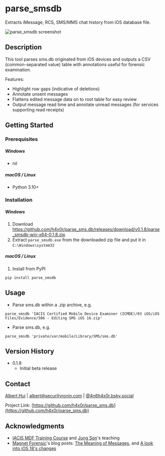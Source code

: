# parse_smsdb

Extracts iMessage, RCS, SMS/MMS chat history from iOS database file.

![parse_smsdb screenshot](https://raw.githubusercontent.com/h4x0r/parse_sms.db/refs/heads/main/screenshot.png)

## Description

This tool parses sms.db originated from iOS devices and outputs a CSV (common-separated value) table with annotations useful for forensic examination.

Features:
- Highlight row gaps (indicative of deletions)
- Annotate unsent messages
- Flattens edited message data on to root table for easy review
- Output message read time and annotate unread messages (for services supporting read receipts)

## Getting Started

### Prerequisites

##### Windows
* nil

##### macOS / Linux
* Python 3.10+

### Installation

##### Windows
1. Download https://github.com/h4x0r/parse_sms.db/releases/download/v0.1.8/parse_smsdb-win-x64-0.1.8.zip
2. Extract ```parse_smsdb.exe``` from the downloaded zip file and put it in ```C:\Windows\system32```

##### macOS / Linux
1. Install from PyPI
```
pip install parse_smsdb
```

## Usage

* Parse sms.db within a .zip archive, e.g.
```
parse_smsdb 'IACIS Certified Mobile Device Examiner (ICMDE)/03 iOS/iOS Files/Evidence/506 - Editing SMS iOS 16.zip'
```

* Parse sms.db, e.g.
```
parse_smsdb 'private/var/mobile/Library/SMS/sms.db'
```

## Version History

* 0.1.8
	* Initial beta release

## Contact

[Albert Hui](https://www.linkedin.com/in/alberthui) | [albert@securityronin.com](mailto:albert@securityronin.com) | [@4n6h4x0r.bsky.social](https://bsky.app/profile/4n6h4x0r.bsky.social)

Project Link: [https://github.com/h4x0r/parse_sms.db](https://github.com/h4x0r/parse_sms.db)

## Acknowledgments

* [IACIS MDF Training Course](https://www.iacis.com/training/mobile-device-forensics/) and [Jung Son](https://www.linkedin.com/in/jungson/)'s teaching
* [Magnet Forensic](https://www.magnetforensics.com/)'s blog posts: [The Meaning of Messages](https://www.magnetforensics.com/blog/the-meaning-of-messages/), and [A look into iOS 18's changes](https://www.magnetforensics.com/blog/a-look-into-ios-18s-changes/)
